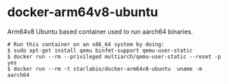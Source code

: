 # docker-arm64v8-ubuntu
Arm64v8 Ubuntu based container used to run aarch64 binaries. 

```
# Run this container on an x86_64 system by doing:
$ sudo apt-get install qemu binfmt-support qemu-user-static
$ docker run --rm --privileged multiarch/qemu-user-static --reset -p yes
$ docker run --rm -t starlabio/docker-arm64v8-ubuntu  uname -m
aarch64
```

